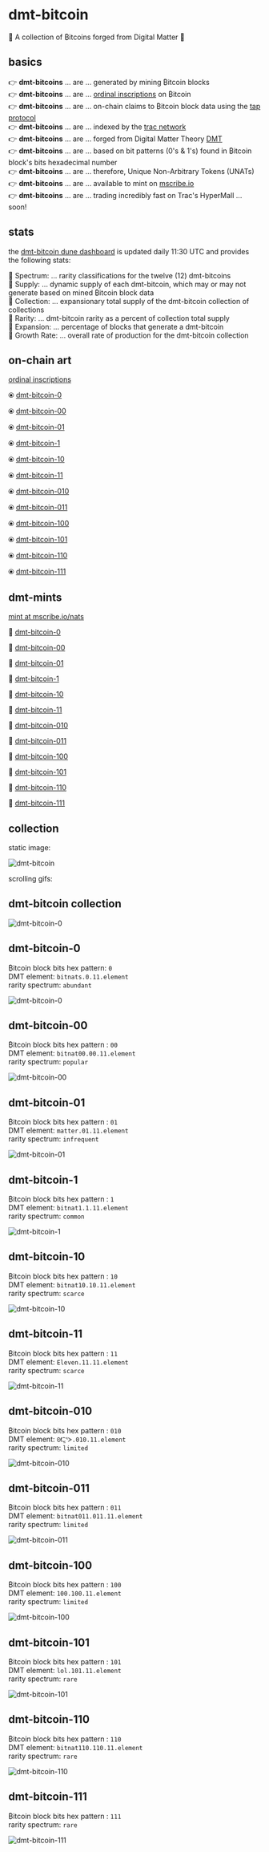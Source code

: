 # dmt-bitcoin  

🚀 A collection of ₿itcoins forged from Digital Matter 🚀

## basics

👉 **dmt-bitcoins** ... are ... generated by mining ₿itcoin blocks    
👉 **dmt-bitcoins** ... are ... [ordinal inscriptions](https://docs.ordinals.com/) on ₿itcoin  
👉 **dmt-bitcoins** ... are ... on-chain claims to ₿itcoin block data using the [tap protocol](https://github.com/Trac-Systems/tap-protocol-specs)  
👉 **dmt-bitcoins** ... are ... indexed by the [trac network](https://trac.network)  
👉 **dmt-bitcoins** ... are ... forged from Digital Matter Theory [DMT](https://digital-matter-theory.gitbook.io/digital-matter-theory)  
👉 **dmt-bitcoins** ... are ... based on bit patterns (0's & 1's) found in ₿itcoin block's bits hexadecimal number  
👉 **dmt-bitcoins** ... are ... therefore, Unique Non-Arbitrary Tokens (UNATs)     
👉 **dmt-bitcoins** ... are ... available to mint on [mscribe.io](https://mscribe.io/nats?t=latest)  
👉 **dmt-bitcoins** ... are ... trading incredibly fast on Trac's HyperMall ... soon!  

## stats

the [dmt-bitcoin dune dashboard](https://dune.com/bitgnat/dmt-bitcoin) is updated daily 11:30 UTC and provides the following stats:  

📙 Spectrum: ... rarity classifications for the twelve (12) dmt-bitcoins  
📙 Supply: ... dynamic supply of each dmt-bitcoin, which may or may not generate based on mined ₿itcoin block data  
📙 Collection: ... expansionary total supply of the dmt-bitcoin collection of collections  
📙 Rarity: ... dmt-bitcoin rarity as a percent of collection total supply  
📙 Expansion: ... percentage of blocks that generate a dmt-bitcoin  
📙 Growth Rate: ... overall rate of production for the dmt-bitcoin collection    

## on-chain art

[ordinal inscriptions](https://ordinals.com)

⦿ [dmt-bitcoin-0](https://ordinals.com/inscription/79fba8825654ff5cc64e3783cde119151a8c96d9995a3c9a912eb2cb3de779e4i0)  

⦿ [dmt-bitcoin-00](https://ordinals.com/inscription/79fba8825654ff5cc64e3783cde119151a8c96d9995a3c9a912eb2cb3de779e4i1)  

⦿ [dmt-bitcoin-01](https://ordinals.com/inscription/79fba8825654ff5cc64e3783cde119151a8c96d9995a3c9a912eb2cb3de779e4i3)  

⦿ [dmt-bitcoin-1](https://ordinals.com/inscription/79fba8825654ff5cc64e3783cde119151a8c96d9995a3c9a912eb2cb3de779e4i2)  

⦿ [dmt-bitcoin-10](https://ordinals.com/inscription/79fba8825654ff5cc64e3783cde119151a8c96d9995a3c9a912eb2cb3de779e4i4)  

⦿ [dmt-bitcoin-11](https://ordinals.com/inscription/79fba8825654ff5cc64e3783cde119151a8c96d9995a3c9a912eb2cb3de779e4i6)  

⦿ [dmt-bitcoin-010](https://ordinals.com/inscription/79fba8825654ff5cc64e3783cde119151a8c96d9995a3c9a912eb2cb3de779e4i5)  

⦿ [dmt-bitcoin-011](https://ordinals.com/inscription/79fba8825654ff5cc64e3783cde119151a8c96d9995a3c9a912eb2cb3de779e4i7)  

⦿ [dmt-bitcoin-100](https://ordinals.com/inscription/79fba8825654ff5cc64e3783cde119151a8c96d9995a3c9a912eb2cb3de779e4i8)  

⦿ [dmt-bitcoin-101](https://ordinals.com/inscription/79fba8825654ff5cc64e3783cde119151a8c96d9995a3c9a912eb2cb3de779e4i9)  

⦿ [dmt-bitcoin-110](https://ordinals.com/inscription/79fba8825654ff5cc64e3783cde119151a8c96d9995a3c9a912eb2cb3de779e4i10)  

⦿ [dmt-bitcoin-111](https://ordinals.com/inscription/79fba8825654ff5cc64e3783cde119151a8c96d9995a3c9a912eb2cb3de779e4i11)  

## dmt-mints

[mint at mscribe.io/nats](https://mscribe.io/nats?t=latest)

🚀 [dmt-bitcoin-0](https://mscribe.io/nats/)  

🚀 [dmt-bitcoin-00](https://mscribe.io/nats/)  

🚀 [dmt-bitcoin-01](https://mscribe.io/nats/)  

🚀 [dmt-bitcoin-1](https://mscribe.io/nats/)  

🚀 [dmt-bitcoin-10](https://mscribe.io/nats/)  

🚀 [dmt-bitcoin-11](https://mscribe.io/nats/)  

🚀 [dmt-bitcoin-010](https://mscribe.io/nats/)  

🚀 [dmt-bitcoin-011](https://mscribe.io/nats/)  

🚀 [dmt-bitcoin-100](https://mscribe.io/nats/)  

🚀 [dmt-bitcoin-101](https://mscribe.io/nats/)  

🚀 [dmt-bitcoin-110](https://mscribe.io/nats/)  

🚀 [dmt-bitcoin-111](https://mscribe.io/nats/)  

## collection  

static image:  

![dmt-bitcoin](pngs/dmt-bitcoin-000.png)  

scrolling gifs:  

## dmt-bitcoin collection   

![dmt-bitcoin-0](gifs/dmt-btc-scroll-000.gif)

## dmt-bitcoin-0  

₿itcoin block bits hex pattern: `0`  
DMT element: `bitnats.0.11.element`  
rarity spectrum: `abundant`  

![dmt-bitcoin-0](gifs/dmt-btc-scroll-0.gif)

## dmt-bitcoin-00  

₿itcoin block bits hex pattern : `00`  
DMT element: `bitnat00.00.11.element`  
rarity spectrum: `popular`  

![dmt-bitcoin-00](gifs/dmt-btc-scroll-00.gif)

## dmt-bitcoin-01  

₿itcoin block bits hex pattern : `01`  
DMT element: `matter.01.11.element`  
rarity spectrum: `infrequent`  

![dmt-bitcoin-01](gifs/dmt-btc-scroll-01.gif)

## dmt-bitcoin-1  

₿itcoin block bits hex pattern : `1`  
DMT element: `bitnat1.1.11.element`  
rarity spectrum: `common`  

![dmt-bitcoin-1](gifs/dmt-btc-scroll-1.gif)

## dmt-bitcoin-10  

₿itcoin block bits hex pattern : `10`  
DMT element: `bitnat10.10.11.element`  
rarity spectrum: `scarce`  

![dmt-bitcoin-10](gifs/dmt-btc-scroll-10.gif)

## dmt-bitcoin-11  

₿itcoin block bits hex pattern : `11`  
DMT element: `Eleven.11.11.element`  
rarity spectrum: `scarce`  

![dmt-bitcoin-11](gifs/dmt-btc-scroll-11.gif)

## dmt-bitcoin-010  

₿itcoin block bits hex pattern : `010`  
DMT element: `ᘛ⁐̤ᕐᐷ.010.11.element`  
rarity spectrum: `limited`  

![dmt-bitcoin-010](gifs/dmt-btc-scroll-010.gif)

## dmt-bitcoin-011  

₿itcoin block bits hex pattern : `011`  
DMT element: `bitnat011.011.11.element`  
rarity spectrum: `limited`  

![dmt-bitcoin-011](gifs/dmt-btc-scroll-011.gif)

## dmt-bitcoin-100  

₿itcoin block bits hex pattern : `100`  
DMT element: `100.100.11.element`  
rarity spectrum: `limited`  

![dmt-bitcoin-100](gifs/dmt-btc-scroll-100.gif)

## dmt-bitcoin-101  

₿itcoin block bits hex pattern : `101`  
DMT element: `lol.101.11.element`  
rarity spectrum: `rare`  

![dmt-bitcoin-101](gifs/dmt-btc-scroll-101.gif)

## dmt-bitcoin-110  

₿itcoin block bits hex pattern : `110`  
DMT element: `bitnat110.110.11.element`  
rarity spectrum: `rare`  

![dmt-bitcoin-110](gifs/dmt-btc-scroll-110.gif)

## dmt-bitcoin-111  

₿itcoin block bits hex pattern : `111`  
rarity spectrum: `rare`  

![dmt-bitcoin-111](gifs/dmt-btc-scroll-111.gif)
